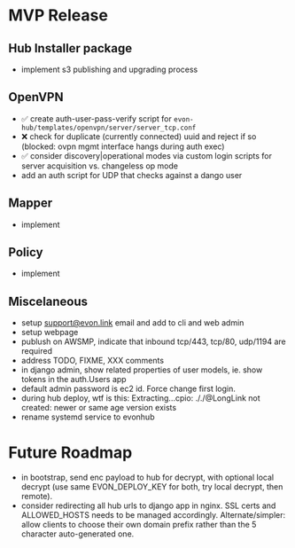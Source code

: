 # MVP Release

## Hub Installer package

* implement s3 publishing and upgrading process

## OpenVPN

* ✅ create auth-user-pass-verify script for `evon-hub/templates/openvpn/server/server_tcp.conf`
 * ❌ check for duplicate (currently connected) uuid and reject if so (blocked: ovpn mgmt interface hangs during auth exec)
 * ✅ consider discovery|operational modes via custom login scripts for server acquisition vs. changeless op mode
* add an auth script for UDP that checks against a dango user

## Mapper

* implement

## Policy

* implement

## Miscelaneous

* setup support@evon.link email and add to cli and web admin
* setup webpage
* publush on AWSMP, indicate that inbound tcp/443, tcp/80, udp/1194 are required
* address TODO, FIXME, XXX comments
* in django admin, show related properties of user models, ie. show tokens in the auth.Users app
* default admin password is ec2 id. Force change first login.
* during hub deploy, wtf is this: Extracting...cpio: ././@LongLink not created: newer or same age version exists 
* rename systemd service to evonhub


# Future Roadmap

* in bootstrap, send enc payload to hub for decrypt, with optional local decrypt (use same EVON_DEPLOY_KEY for both, try local decrypt, then remote).
* consider redirecting all hub urls to django app in nginx. SSL certs and ALLOWED_HOSTS needs to be managed accordingly. Alternate/simpler: allow clients to choose their own domain prefix rather than the 5 character auto-generated one.
